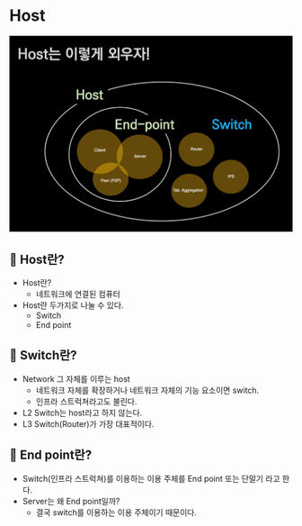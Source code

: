 # Host
<img src = './Host.jpg' width = 700>

## 🍎 Host란?
- Host란?
    - 네트워크에 연결된 컴퓨터
- Host란 두가지로 나눌 수 있다.
    - Switch
    - End point

## 🍎 Switch란?
- Network 그 자체를 이루는 host
    - 네트워크 자체를 확장하거나 네트워크 자체의 기능 요소이면 switch.
    - 인프라 스트럭쳐라고도 불린다.
- L2 Switch는 host라고 하지 않는다.
- L3 Switch(Router)가 가장 대표적이다.

## 🍎 End point란?
- Switch(인프라 스트럭쳐)를 이용하는 이용 주체를 End point 또는 단말기 라고 한다.
- Server는 왜 End point일까?
    - 결국 switch를 이용하는 이용 주체이기 때문이다.
